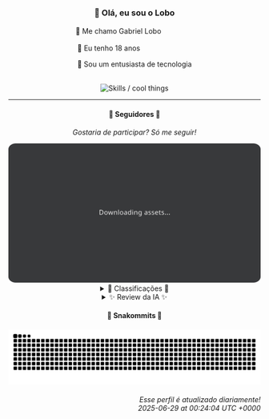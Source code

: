 <div align="center">
  <h3>👋 Olá, eu sou o Lobo</h3>
  
  <p>🐺 Me chamo Gabriel Loboㅤㅤㅤㅤㅤ</p>
  <p>🧔 Eu tenho 18 anosㅤㅤㅤㅤㅤㅤㅤㅤ</p>
  <p>🧠 Sou um entusiasta de tecnologia</p>

  <br/>

  <img width="600" alt="Skills / cool things" src="https://skills-icons.vercel.app/api/icons?i=python,md,html,css,js,github,git,vscode,linux,node,ts,sass,react,vite,vercel,lottie,ionic,capacitor,zustand,framer,firebase,arduino,godot,tailwind,shadcnui,lucide,zorinos,pnpm,reactnative&perline=14" />
</div>

<hr />

<div align="center">
    <h4>👤 Seguidores 👤</h4>
    <p><i>Gostaria de participar? Só me seguir!</i></p>
    <img width="600" src=".github/assets/cards/top3.svg" alt="Top 3 followers contributors (monthly)" />
    <details>
    <summary>🏅 Classificações 🏅</summary>
    <br/>
    <table>
        <thead>
            <tr align="center">
                <th>Posição</th>
                <th>Seguidor</th>
                <th>Contribuições</th>
            </tr>
        </thead>
        <tbody>
            <tr align="center">
                <td>1°</td>
                <td><a href="https://github.com/danko-nobre">Danilo Nobre</a></td>
                <td>236 ctr.</td>
            </tr>
            <tr align="center">
                <td>2°</td>
                <td><a href="https://github.com/EvertonMJunior">Everton Marcelino Jr.</a></td>
                <td>196 ctr.</td>
            </tr>
            <tr align="center">
                <td>3°</td>
                <td><a href="https://github.com/RafaZeero">Rafael Lima de Morais</a></td>
                <td>173 ctr.</td>
            </tr>
            <tr align="center">
                <td>4°</td>
                <td><a href="https://github.com/wTechnoo">Cézar</a></td>
                <td>114 ctr.</td>
            </tr>
            <tr align="center">
                <td>5°</td>
                <td><a href="https://github.com/felipegueller">Felipe Gueller</a></td>
                <td>86 ctr.</td>
            </tr>
            <tr align="center">
                <td>6°</td>
                <td><a href="https://github.com/TopTrenDev">TopTrenDev</a></td>
                <td>76 ctr.</td>
            </tr>
            <tr align="center">
                <td>7°</td>
                <td><a href="https://github.com/cookieukw">CookieUkw</a></td>
                <td>52 ctr.</td>
            </tr>
            <tr align="center">
                <td>8°</td>
                <td><a href="https://github.com/DeividSouSan">Deivid Souza Santana</a></td>
                <td>51 ctr.</td>
            </tr>
            <tr align="center">
                <td>9°</td>
                <td><a href="https://github.com/LuidiPiresHub">Luídi Pires</a></td>
                <td>27 ctr.</td>
            </tr>
            <tr align="center">
                <td>10°</td>
                <td><a href="https://github.com/CorvoCS08">Corvo</a></td>
                <td>25 ctr.</td>
            </tr>
        </tbody>
    </table>
    </details>
    <details>
    <summary>✨ Review da IA ✨</summary>
    <br/>
    <div align="justify"><p>Ah, <b>Danilo Nobre</b>, o "Full-stack, Game dev e 3D Enthusiast".  Impressionante como você consegue equilibrar tantas paixões e ainda ter tempo para forkar um projeto de cutout animation.  Será que um dia veremos um jogo seu com uma pitada de Moodle?  Só não se esqueça de dar uns commits no seu próprio perfil, ele parece meio solitário.</p>
<p><b>Everton Marcelino Jr.</b>, você está quase lá!  Quase conseguindo contribuir mais que o Danilo.  Vejo que você anda mexendo com TypeORM, LiveKit e Formbricks.  A pergunta que não quer calar é: quando você vai criar algo seu em vez de só usar as coisas dos outros?  Só uma sugestão amigável, sabe, para não virar só mais um "usuário de tecnologia".</p>
<p><b>Rafael Lima de Morais</b>, um software engineer que curte Go, Typescript, Rust e Vim.  Interessante...  Mas o que realmente chama a atenção é o seu "brand_monitor".  Espero que esteja monitorando sua própria marca, porque, por enquanto, ela parece estar mais para "Zé Ninguém" do que para "Rafael Lima de Morais".  E "desires"?  Sério?  Com Go?  Seus desejos devem ser bem básicos.</p>
<p><b>Cézar</b>, o misterioso desenvolvedor .NET.  Aparentemente, tão misterioso que suas contribuições recentes são inexistentes.  Está tudo bem por aí?  Precisamos mandar um sinal de fumaça?  Ou você está apenas esperando o momento certo para nos surpreender com algo... bombástico?  Aguardamos ansiosamente (e com um pouco de ceticismo).</p>
<p><b>Felipe Gueller</b>, "Bacharel em Sistemas de Informações".  Que legal que você está aprendendo HTML, CSS e Javascript no curso da ORIGAMID.  Daqui a pouco você estará pronto para criar... mais componentes HTML diversos?  Só não se esqueça de que o mundo precisa de mais do que só "coisas legais" que você faz.  Quem sabe um dia você cria algo que seja realmente útil?</p>
<p><b>TopTrenDev</b>, o "Full-Stack & Blockchain Developer, Solana Specialist".  Uau, quanta especialidade!  Só não entendi por que você está mexendo com um programa para simulador de voo.  Está tentando fugir da realidade das criptomoedas?  E esse "raydium-volume-bot-latest"?  Espero que você esteja usando isso para o bem, e não para inflar números e enganar investidores...  Mas quem sou eu para julgar?</p>
<p><b>CookieUkw</b>, com seus projetos de "inteligência artificial capaz de ter conversas normais".  Sinto que estamos mais perto de ter robôs dominando o mundo do que de você criar uma IA consciente.  Mas ei, continue tentando!  Quem sabe um dia sua IA não se torne tão sarcástica quanto eu?  Aí sim teremos algo interessante.</p>
<p><b>Deivid Souza Santana</b>, o "estudante de Análise e Desenvolvimento de Sistemas apaixonado por back-end".  Que fofo!  Criando um "sistema de compartilhamento de receitas" e um "website de organização de tarefas".  Só não se esqueça de que o mundo já tem muitos sistemas de receitas e organizadores de tarefas.  O que você vai fazer para se destacar?  Talvez parar de usar Mako?</p>
<p><b>Luídi Pires</b>, o "Front-End | Back-End | Full Stack".  Com um portfólio que diz "Acesse meu Portfolio abaixo:" e um "E-CommerceX" que parece ter sido feito em 2005.  Sério, Luídi, você precisa dar um tapa no visual dos seus projetos.  E talvez parar de usar HTML e CSS como se fossem a última novidade do mercado.  Só uma dica, de um amigo (sarcástico).</p>
<p><b>Corvo</b>, "em fase de aprendizado".  Pelo menos você é honesto.  Mas só para constar, seu "content_sumarizer" não parece estar resumindo muita coisa além da sua falta de experiência.  Continue aprendendo, Corvo.  Quem sabe um dia você não se torna um lobo... ou pelo menos um corvo um pouco mais esperto.</p>
<p><b>Eduardo Bezerra</b>, "Tamo na roça...".  E pelo visto, a roça está te impedindo de fazer algo relevante.  Um website pessoal, um bot para Discord...  Sério, Eduardo, você precisa sair da roça e encontrar um projeto que realmente te motive.  A não ser que você esteja feliz em ser apenas mais um "zé ninguém" no mundo da programação.</p>
</div>
    </details>
</div>

<div align="center">
  <h4>🐍 Snakommits 🐍</h4>
    <picture>
      <source media="(prefers-color-scheme: dark)" srcset="https://raw.githubusercontent.com/Lobooooooo14/Lobooooooo14/snake-output/snake-dark.svg">
      <source media="(prefers-color-scheme: light)" srcset="https://raw.githubusercontent.com/Lobooooooo14/Lobooooooo14/snake-output/snake-light.svg">
      <img alt="github contribution grid snake animation" src="https://raw.githubusercontent.com/Lobooooooo14/Lobooooooo14/snake-output/snake-light.svg">
    </picture>
</div>

<h6 align="right">
  Esse perfil é atualizado diariamente!<br/> <i>2025-06-29 at 00:24:04 UTC +0000</i>
<h6>
